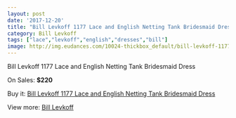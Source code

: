 ```yaml
---
layout: post
date: '2017-12-20'
title: "Bill Levkoff 1177 Lace and English Netting Tank Bridesmaid Dress"
category: Bill Levkoff
tags: ["lace","levkoff","english","dresses","bill"]
image: http://img.eudances.com/10024-thickbox_default/bill-levkoff-1177-lace-and-english-netting-tank-bridesmaid-dress.jpg
---
```

Bill Levkoff 1177 Lace and English Netting Tank Bridesmaid Dress

On Sales: **$220**
<a href="https://www.eudances.com/en/bill-levkoff/3292-bill-levkoff-1177-lace-and-english-netting-tank-bridesmaid-dress.html"><amp-img layout="responsive" width="600" height="600" src="//img.eudances.com/10024-thickbox_default/bill-levkoff-1177-lace-and-english-netting-tank-bridesmaid-dress.jpg" alt="Bill Levkoff 1177 Lace and English Netting Tank Bridesmaid Dress 0" /></a>
<a href="https://www.eudances.com/en/bill-levkoff/3292-bill-levkoff-1177-lace-and-english-netting-tank-bridesmaid-dress.html"><amp-img layout="responsive" width="600" height="600" src="//img.eudances.com/10027-thickbox_default/bill-levkoff-1177-lace-and-english-netting-tank-bridesmaid-dress.jpg" alt="Bill Levkoff 1177 Lace and English Netting Tank Bridesmaid Dress 1" /></a>
<a href="https://www.eudances.com/en/bill-levkoff/3292-bill-levkoff-1177-lace-and-english-netting-tank-bridesmaid-dress.html"><amp-img layout="responsive" width="600" height="600" src="//img.eudances.com/10026-thickbox_default/bill-levkoff-1177-lace-and-english-netting-tank-bridesmaid-dress.jpg" alt="Bill Levkoff 1177 Lace and English Netting Tank Bridesmaid Dress 2" /></a>
<a href="https://www.eudances.com/en/bill-levkoff/3292-bill-levkoff-1177-lace-and-english-netting-tank-bridesmaid-dress.html"><amp-img layout="responsive" width="600" height="600" src="//img.eudances.com/10025-thickbox_default/bill-levkoff-1177-lace-and-english-netting-tank-bridesmaid-dress.jpg" alt="Bill Levkoff 1177 Lace and English Netting Tank Bridesmaid Dress 3" /></a>

Buy it: [Bill Levkoff 1177 Lace and English Netting Tank Bridesmaid Dress](https://www.eudances.com/en/bill-levkoff/3292-bill-levkoff-1177-lace-and-english-netting-tank-bridesmaid-dress.html "Bill Levkoff 1177 Lace and English Netting Tank Bridesmaid Dress")

View more: [Bill Levkoff](https://www.eudances.com/en/57-bill-levkoff "Bill Levkoff")